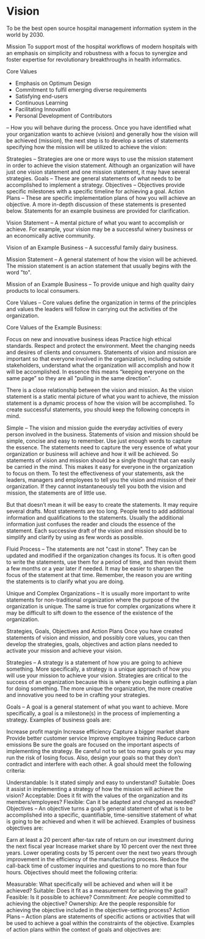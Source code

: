 # Vision
To be the best open source hospital management information system in the world by 2030.


Mission
To support most of the hospital workflows of modern hospitals with an emphasis on simplicity and robustness with a focus to synergize and foster expertise for revolutionary breakthroughs in health informatics.


Core Values
* Emphasis on Optimum Design
* Commitment to fulfil emerging diverse requirements
* Satisfying end-users
* Continuous Learning
* Facilitating Innovation
* Personal Development of Contributors





 – How you will behave during the process.
Once you have identified what your organization wants to achieve (vision) and generally how the vision will be achieved (mission), the next step is to develop a series of statements specifying how the mission will be utilized to achieve the vision:

Strategies – Strategies are one or more ways to use the mission statement in order to achieve the vision statement. Although an organization will have just one vision statement and one mission statement, it may have several strategies.
Goals – These are general statements of what needs to be accomplished to implement a strategy.
Objectives – Objectives provide specific milestones with a specific timeline for achieving a goal.
Action Plans – These are specific implementation plans of how you will achieve an objective.
A more in-depth discussion of these statements is presented below. Statements for an example business are provided for clarification.

Vision Statement – A mental picture of what you want to accomplish or achieve. For example, your vision may be a successful winery business or an economically active community.

Vision of an Example Business – A successful family dairy business.

Mission Statement – A general statement of how the vision will be achieved. The mission statement is an action statement that usually begins with the word "to".

Mission of an Example Business – To provide unique and high quality dairy products to local consumers.

Core Values – Core values define the organization in terms of the principles and values the leaders will follow in carrying out the activities of the organization.

Core Values of the Example Business:

Focus on new and innovative business ideas
Practice high ethical standards.
Respect and protect the environment.
Meet the changing needs and desires of clients and consumers.
Statements of vision and mission are important so that everyone involved in the organization, including outside stakeholders, understand what the organization will accomplish and how it will be accomplished. In essence this means “keeping everyone on the same page” so they are all "pulling in the same direction".

There is a close relationship between the vision and mission. As the vision statement is a static mental picture of what you want to achieve, the mission statement is a dynamic process of how the vision will be accomplished. To create successful statements, you should keep the following concepts in mind.

Simple – The vision and mission guide the everyday activities of every person involved in the business. Statements of vision and mission should be simple, concise and easy to remember. Use just enough words to capture the essence. The statements need to capture the very essence of what your organization or business will achieve and how it will be achieved. So statements of vision and mission should be a single thought that can easily be carried in the mind. This makes it easy for everyone in the organization to focus on them. To test the effectiveness of your statements, ask the leaders, managers and employees to tell you the vision and mission of their organization. If they cannot instantaneously tell you both the vision and mission, the statements are of little use.

But that doesn’t mean it will be easy to create the statements. It may require several drafts. Most statements are too long. People tend to add additional information and qualifications to the statements. Usually the additional information just confuses the reader and clouds the essence of the statement. Each successive draft of the vision and mission should be to simplify and clarify by using as few words as possible.

Fluid Process – The statements are not "cast in stone". They can be updated and modified if the organization changes its focus. It is often good to write the statements, use them for a period of time, and then revisit them a few months or a year later if needed. It may be easier to sharpen the focus of the statement at that time. Remember, the reason you are writing the statements is to clarify what you are doing.

Unique and Complex Organizations – It is usually more important to write statements for non-traditional organization where the purpose of the organization is unique. The same is true for complex organizations where it may be difficult to sift down to the essence of the existence of the organization.

Strategies, Goals, Objectives and Action Plans
Once you have created statements of vision and mission, and possibly core values, you can then develop the strategies, goals, objectives and action plans needed to activate your mission and achieve your vision.

Strategies – A strategy is a statement of how you are going to achieve something. More specifically, a strategy is a unique approach of how you will use your mission to achieve your vision. Strategies are critical to the success of an organization because this is where you begin outlining a plan for doing something. The more unique the organization, the more creative and innovative you need to be in crafting your strategies.

Goals – A goal is a general statement of what you want to achieve. More specifically, a goal is a milestone(s) in the process of implementing a strategy. Examples of business goals are:

Increase profit margin
Increase efficiency
Capture a bigger market share
Provide better customer service
Improve employee training
Reduce carbon emissions
Be sure the goals are focused on the important aspects of implementing the strategy. Be careful not to set too many goals or you may run the risk of losing focus. Also, design your goals so that they don’t contradict and interfere with each other. A goal should meet the following criteria:

Understandable: Is it stated simply and easy to understand?
Suitable: Does it assist in implementing a strategy of how the mission will achieve the vision?
Acceptable: Does it fit with the values of the organization and its members/employees?
Flexible: Can it be adapted and changed as needed?
Objectives – An objective turns a goal’s general statement of what is to be accomplished into a specific, quantifiable, time-sensitive statement of what is going to be achieved and when it will be achieved. Examples of business objectives are:

Earn at least a 20 percent after-tax rate of return on our investment during the next fiscal year
Increase market share by 10 percent over the next three years.
Lower operating costs by 15 percent over the next two years through improvement in the efficiency of the manufacturing process.
Reduce the call-back time of customer inquiries and questions to no more than four hours.
Objectives should meet the following criteria:

Measurable: What specifically will be achieved and when will it be achieved?
Suitable: Does it fit as a measurement for achieving the goal?
Feasible: Is it possible to achieve?
Commitment: Are people committed to achieving the objective?
Ownership: Are the people responsible for achieving the objective included in the objective-setting process?
Action Plans – Action plans are statements of specific actions or activities that will be used to achieve a goal within the constraints of the objective. Examples of action plans within the context of goals and objectives are: